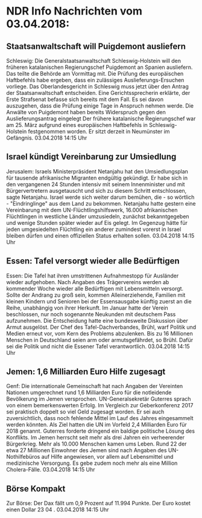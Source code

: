 # NDR Info Nachrichten vom 03.04.2018:


## Staatsanwaltschaft will Puigdemont ausliefern
Schleswig:       Die Generalstaatsanwaltschaft Schleswig-Holstein will den früheren katalanischen Regierungschef Puigdemont an Spanien ausliefern. Das teilte die Behörde am Vormittag mit. Die Prüfung des europäischen Haftbefehls habe ergeben, dass ein zulässiges Auslieferungs-Ersuchen vorliege. Das Oberlandesgericht in Schleswig muss jetzt über den Antrag der Staatsanwaltschaft entscheiden. Eine Gerichtssprecherin erklärte, der Erste Strafsenat befasse sich bereits mit dem Fall. Es sei davon auszugehen, dass die Prüfung einige Tage in Anspruch nehmen werde. Die Anwälte von Puigdemont haben bereits Widerspruch gegen den Auslieferungsantrag eingelegt Der frühere katalanische Regierungschef war am 25. März aufgrund eines europäischen Haftbefehls in Schleswig-Holstein festgenommen worden. Er sitzt derzeit in Neumünster im Gefängnis. 03.04.2018 14:15 Uhr 

## Israel kündigt Vereinbarung zur Umsiedlung
Jerusalem:      Israels Ministerpräsident Netanjahu hat den Umsiedlungsplan für tausende afrikanische Migranten endgültig gekündigt. Er habe sich in den vergangenen 24 Stunden intensiv mit seinem Innenminister und mit Bürgervertretern ausgetauscht und sich zu diesem Schritt entschlossen, sagte Netanjahu. Israel werde sich weiter darum bemühen, die - so wörtlich - "Eindringlinge" aus dem Land zu bekommen. Netanjahu hatte gestern eine Vereinbarung mit dem UN-Flüchtlingshilfswerk, 16.000 afrikanischen Flüchtlingen in westliche Länder umzusiedeln, zunächst bekanntgegeben und wenige Stunden später wieder auf Eis gelegt. Im Gegenzug hätte für jeden umgesiedelten Flüchtling ein anderer zumindest vorerst in Israel bleiben dürfen und einen offiziellen Status erhalten sollen. 03.04.2018 14:15 Uhr 

## Essen: Tafel versorgt wieder alle Bedürftigen
Essen: Die Tafel hat ihren umstrittenen Aufnahmestopp für Ausländer wieder aufgehoben. Nach Angaben des Trägervereins werden ab kommender Woche wieder alle Bedürftigen mit Lebensmitteln versorgt. Sollte der Andrang zu groß sein, kommen Alleinerziehende, Familien mit kleinen Kindern und Senioren bei der Essensausgabe künftig zuerst an die Reihe, unabhängig von ihrer Herkunft. Im Januar hatte der Verein beschlossen, nur noch sogenannte Neukunden mit deutschem Pass aufzunehmen. Die Entscheidung hatte eine bundesweite Diskussion über Armut ausgelöst. Der Chef des Tafel-Dachverbandes, Brühl, warf Politik und Medien erneut vor, vom Kern des Problems abzulenken. Bis zu 16 Millionen Menschen in Deutschland seien arm oder armutsgefährdet, so Brühl. Dafür sei die Politik und nicht die Essener Tafel verantwortlich. 03.04.2018 14:15 Uhr 

## Jemen: 1,6 Milliarden Euro Hilfe zugesagt
Genf: Die internationale Gemeinschaft hat nach Angaben der Vereinten Nationen umgerechnet rund 1,6 Milliarden Euro für die notleidende Bevölkerung im Jemen versprochen. UN-Generalsekretär Guterres sprach von einem bemerkenswerten Erfolg. Im Vergleich zur Geberkonferenz 2017 sei praktisch doppelt so viel Geld zugesagt worden. Er sei auch zuversichtlich, dass noch fehlende Mittel im Lauf des Jahres eingesammelt werden könnten. Als Ziel hatten die UN im Vorfeld 2,4 Milliarden Euro für 2018 genannt. Guterres forderte dringend ein baldige politische Lösung des Konflikts. Im Jemen herrscht seit mehr als drei Jahren ein verheerender Bürgerkrieg. Mehr als 10.000 Menschen kamen ums Leben. Rund 22 der etwa 27 Millionen Einwohner des Jemen sind nach Angaben des UN-Nothilfebüros auf Hilfe angewiesen, vor allem auf Lebensmittel und medizinische Versorgung. Es gebe zudem noch mehr als eine Million Cholera-Fälle. 03.04.2018 14:15 Uhr 

## Börse Kompakt
Zur Börse: Der Dax fällt um  0,9  Prozent auf  11.994  Punkte. Der Euro kostet einen Dollar  23 04 . 03.04.2018 14:15 Uhr 
